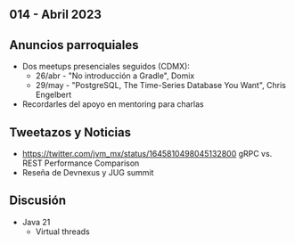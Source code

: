 014 - Abril 2023
--

## Anuncios parroquiales

* Dos meetups presenciales seguidos (CDMX):
  * 26/abr - "No introducción a Gradle", Domix
  * 29/may - "PostgreSQL, The Time-Series Database You Want", Chris Engelbert
* Recordarles del apoyo en mentoring para charlas

## Tweetazos y Noticias
* https://twitter.com/jvm_mx/status/1645810498045132800 gRPC vs. REST Performance Comparison
* Reseña de Devnexus y JUG summit

## Discusión

* Java 21
  * Virtual threads
